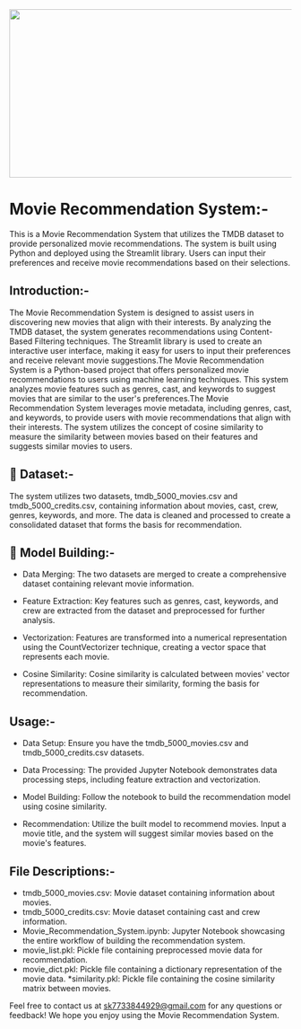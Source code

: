 <div id="header" align="center">
  <img src="https://media.giphy.com/media/v1.Y2lkPTc5MGI3NjExb2k4bTM0Z3pnN3ZwaHk5dmxsd2kwbjZ2anJicmQ4ejF0aGd4N3lsMCZlcD12MV9pbnRlcm5hbF9naWZfYnlfaWQmY3Q9Zw/qE3DniPVVNCiDaUltX/giphy.gif" width="700" height="300"/>
</div>

# Movie Recommendation System:-
This is a Movie Recommendation System that utilizes the TMDB dataset to provide personalized movie recommendations. The system is built using Python and deployed using the Streamlit library. Users can input their preferences and receive movie recommendations based on their selections.

##  Introduction:-
The Movie Recommendation System is designed to assist users in discovering new movies that align with their interests. By analyzing the TMDB dataset, the system generates recommendations using Content-Based  Filtering techniques. The Streamlit library is used to create an interactive user interface, making it easy for users to input their preferences and receive relevant movie suggestions.The Movie Recommendation System is a Python-based project that offers personalized movie recommendations to users using machine learning techniques. This system analyzes movie features such as genres, cast, and keywords to suggest movies that are similar to the user's preferences.The Movie Recommendation System leverages movie metadata, including genres, cast, and keywords, to provide users with movie recommendations that align with their interests. The system utilizes the concept of cosine similarity to measure the similarity between movies based on their features and suggests similar movies to users.

## 🔡 Dataset:-
The system utilizes two datasets, tmdb_5000_movies.csv and tmdb_5000_credits.csv, containing information about movies, cast, crew, genres, keywords, and more. The data is cleaned and processed to create a consolidated dataset that forms the basis for recommendation.

## 🎰 Model Building:-
* Data Merging: The two datasets are merged to create a comprehensive dataset containing relevant movie information.

* Feature Extraction: Key features such as genres, cast, keywords, and crew are extracted from the dataset and preprocessed for further analysis.

* Vectorization: Features are transformed into a numerical representation using the CountVectorizer technique, creating a vector space that represents each movie.

* Cosine Similarity: Cosine similarity is calculated between movies' vector representations to measure their similarity, forming the basis for recommendation.

## Usage:-
* Data Setup: Ensure you have the tmdb_5000_movies.csv and tmdb_5000_credits.csv datasets.

* Data Processing: The provided Jupyter Notebook demonstrates data processing steps, including feature extraction and vectorization.

* Model Building: Follow the notebook to build the recommendation model using cosine similarity.

* Recommendation: Utilize the built model to recommend movies. Input a movie title, and the system will suggest similar movies based on the movie's features.

## File Descriptions:-
* tmdb_5000_movies.csv: Movie dataset containing information about movies.
* tmdb_5000_credits.csv: Movie dataset containing cast and crew information.
* Movie_Recommendation_System.ipynb: Jupyter Notebook showcasing the entire workflow of building the recommendation system.
* movie_list.pkl: Pickle file containing preprocessed movie data for recommendation.
* movie_dict.pkl: Pickle file containing a dictionary representation of the movie data.
*similarity.pkl: Pickle file containing the cosine similarity matrix between movies.


Feel free to contact us at sk7733844929@gmail.com for any questions or feedback! We hope you enjoy using the Movie Recommendation System.

